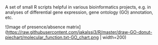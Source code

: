 A set of small R scripts helpful in various bioinformatics projects, e.g. in analyses of differential gene expression, gene ontology (GO) annotation, etc.


![Image of presence/absence matrix](https://raw.githubusercontent.com/jakalssj3/R/master/draw-GO-donut-piechart/molecular_function.txt-GO_chart.png | width=200)

